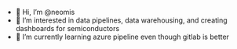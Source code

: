 - 👋 Hi, I’m @neomis
- 👀 I’m interested in data pipelines, data warehousing, and creating dashboards for semiconductors
- 🌱 I’m currently learning azure pipeline even though gitlab is better


<!---
neomis/neomis is a ✨ special ✨ repository because its `README.md` (this file) appears on your GitHub profile.
You can click the Preview link to take a look at your changes.
--->
